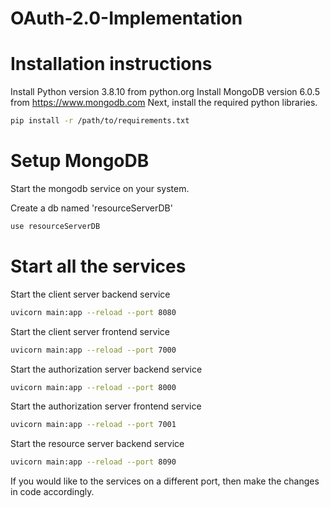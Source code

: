 # OAuth-2.0-Implementation

# Installation instructions
Install Python version 3.8.10 from python.org
Install MongoDB version 6.0.5 from https://www.mongodb.com
Next, install the required python libraries.

```bash
pip install -r /path/to/requirements.txt
```

# Setup MongoDB
Start the mongodb service on your system. 

Create a db named 'resourceServerDB'
```bash
use resourceServerDB
```

# Start all the services

Start the client server backend service
```bash
uvicorn main:app --reload --port 8080
```

Start the client server frontend service
```bash
uvicorn main:app --reload --port 7000
```

Start the authorization server backend service
```bash
uvicorn main:app --reload --port 8000
```

Start the authorization server frontend service
```bash
uvicorn main:app --reload --port 7001
```

Start the resource server backend service
```bash
uvicorn main:app --reload --port 8090
```
If you would like to the services on a different port, then make the changes in code accordingly.


